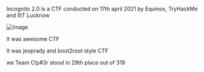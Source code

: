 Incognito 2.0 is a CTF conducted on 17th april 2021 by Equinox, TryHackMe and IIIT Lucknow

![image](https://user-images.githubusercontent.com/70789856/115571070-46d80880-a2dc-11eb-8b55-c000c8a9803e.png)


It was awesome CTF 

It was jeoprady and boot2root style CTF

we Team C!p#3r stood in 29th place out of 319
